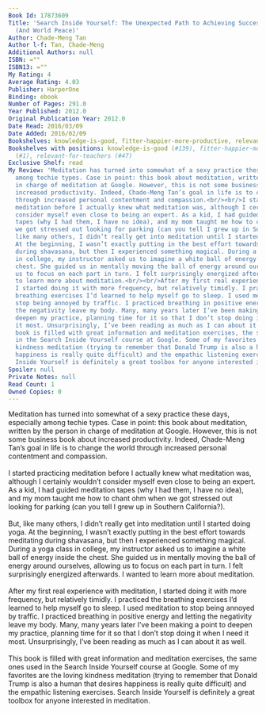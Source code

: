 ```yaml
---
Book Id: 17873609
Title: 'Search Inside Yourself: The Unexpected Path to Achieving Success, Happiness
  (And World Peace)'
Author: Chade-Meng Tan
Author l-f: Tan, Chade-Meng
Additional Authors: null
ISBN: =""
ISBN13: =""
My Rating: 4
Average Rating: 4.03
Publisher: HarperOne
Binding: ebook
Number of Pages: 291.0
Year Published: 2012.0
Original Publication Year: 2012.0
Date Read: 2016/03/09
Date Added: 2016/02/09
Bookshelves: knowledge-is-good, fitter-happier-more-productive, relevant-for-teachers
Bookshelves with positions: knowledge-is-good (#139), fitter-happier-more-productive
  (#1), relevant-for-teachers (#47)
Exclusive Shelf: read
My Review: 'Meditation has turned into somewhat of a sexy practice these days, especially
  among techie types. Case in point: this book about meditation, written by the person
  in charge of meditation at Google. However, this is not some business book about
  increased productivity. Indeed, Chade-Meng Tan’s goal in life is to change the world
  through increased personal contentment and compassion.<br/><br/>I started practicing
  meditation before I actually knew what meditation was, although I certainly wouldn’t
  consider myself even close to being an expert. As a kid, I had guided meditation
  tapes (why I had them, I have no idea), and my mom taught me how to chant ohm when
  we got stressed out looking for parking (can you tell I grew up in Southern California?).<br/><br/>But,
  like many others, I didn’t really get into meditation until I started doing yoga.
  At the beginning, I wasn’t exactly putting in the best effort towards meditating
  during shavasana, but then I experienced something magical. During a yoga class
  in college, my instructor asked us to imagine a white ball of energy inside the
  chest. She guided us in mentally moving the ball of energy around ourselves, allowing
  us to focus on each part in turn. I felt surprisingly energized afterwards. I wanted
  to learn more about meditation.<br/><br/>After my first real experience with meditation,
  I started doing it with more frequency, but relatively timidly. I practiced the
  breathing exercises I’d learned to help myself go to sleep. I used meditation to
  stop being annoyed by traffic. I practiced breathing in positive energy and letting
  the negativity leave my body. Many, many years later I’ve been making a point to
  deepen my practice, planning time for it so that I don’t stop doing it when I need
  it most. Unsurprisingly, I’ve been reading as much as I can about it as well.<br/><br/>This
  book is filled with great information and meditation exercises, the same ones used
  in the Search Inside Yourself course at Google. Some of my favorites are the loving
  kindness meditation (trying to remember that Donald Trump is also a human that desires
  happiness is really quite difficult) and the empathic listening exercises. Search
  Inside Yourself is definitely a great toolbox for anyone interested in meditation.'
Spoiler: null
Private Notes: null
Read Count: 1
Owned Copies: 0
---
```


Meditation has turned into somewhat of a sexy practice these days, especially among techie types. Case in point: this book about meditation, written by the person in charge of meditation at Google. However, this is not some business book about increased productivity. Indeed, Chade-Meng Tan’s goal in life is to change the world through increased personal contentment and compassion.<br/><br/>I started practicing meditation before I actually knew what meditation was, although I certainly wouldn’t consider myself even close to being an expert. As a kid, I had guided meditation tapes (why I had them, I have no idea), and my mom taught me how to chant ohm when we got stressed out looking for parking (can you tell I grew up in Southern California?).<br/><br/>But, like many others, I didn’t really get into meditation until I started doing yoga. At the beginning, I wasn’t exactly putting in the best effort towards meditating during shavasana, but then I experienced something magical. During a yoga class in college, my instructor asked us to imagine a white ball of energy inside the chest. She guided us in mentally moving the ball of energy around ourselves, allowing us to focus on each part in turn. I felt surprisingly energized afterwards. I wanted to learn more about meditation.<br/><br/>After my first real experience with meditation, I started doing it with more frequency, but relatively timidly. I practiced the breathing exercises I’d learned to help myself go to sleep. I used meditation to stop being annoyed by traffic. I practiced breathing in positive energy and letting the negativity leave my body. Many, many years later I’ve been making a point to deepen my practice, planning time for it so that I don’t stop doing it when I need it most. Unsurprisingly, I’ve been reading as much as I can about it as well.<br/><br/>This book is filled with great information and meditation exercises, the same ones used in the Search Inside Yourself course at Google. Some of my favorites are the loving kindness meditation (trying to remember that Donald Trump is also a human that desires happiness is really quite difficult) and the empathic listening exercises. Search Inside Yourself is definitely a great toolbox for anyone interested in meditation.